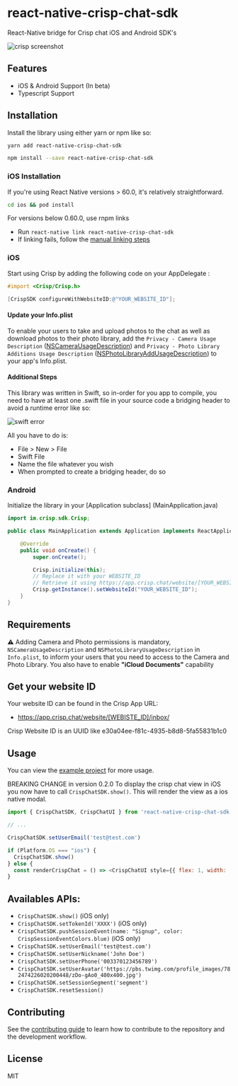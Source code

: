 # react-native-crisp-chat-sdk

React-Native bridge for Crisp chat iOS and Android SDK&#39;s

![crisp screenshot](./screenshot.png)

## Features

- iOS & Android Support (In beta)
- Typescript Support

## Installation

Install the library using either yarn or npm like so:

```sh
yarn add react-native-crisp-chat-sdk
```

```sh
npm install --save react-native-crisp-chat-sdk
```

### iOS Installation

If you're using React Native versions > 60.0, it's relatively straightforward.

```sh
cd ios && pod install
```

For versions below 0.60.0, use rnpm links

- Run `react-native link react-native-crisp-chat-sdk`
- If linking fails, follow the
  [manual linking steps](https://facebook.github.io/react-native/docs/linking-libraries-ios.html#manual-linking)

### iOS

Start using Crisp by adding the following code on your AppDelegate :

```objective-c
#import <Crisp/Crisp.h>

[CrispSDK configureWithWebsiteID:@"YOUR_WEBSITE_ID"];
```

#### Update your Info.plist

To enable your users to take and upload photos to the chat as well as download photos to their photo library, add the
`Privacy - Camera Usage Description` ([NSCameraUsageDescription](https://developer.apple.com/documentation/bundleresources/information_property_list/nscamerausagedescription)) and `Privacy - Photo Library Additions Usage Description` ([NSPhotoLibraryAddUsageDescription](https://developer.apple.com/documentation/bundleresources/information_property_list/nsphotolibraryaddusagedescription)) to your app's Info.plist.

#### Additional Steps

This library was written in Swift, so in-order for you app to compile, you need to have at least one .swift file in your source code a bridging header to avoid a runtime error like so:

![swift error](./swift-error.png)

All you have to do is:

- File > New > File
- Swift File
- Name the file whatever you wish
- When prompted to create a bridging header, do so

### Android

Initialize the library in your [Application subclass] (MainApplication.java)
```java
import im.crisp.sdk.Crisp;

public class MainApplication extends Application implements ReactApplication {

    @Override
    public void onCreate() {
        super.onCreate();

        Crisp.initialize(this);
        // Replace it with your WEBSITE_ID
        // Retrieve it using https://app.crisp.chat/website/[YOUR_WEBSITE_ID]/
        Crisp.getInstance().setWebsiteId("YOUR_WEBSITE_ID");
    }
}
```

## Requirements

⚠️ Adding Camera and Photo permissions is mandatory, `NSCameraUsageDescription` and `NSPhotoLibraryUsageDescription` in  `Info.plist`, to inform your users that you need to access to the Camera and Photo Library. You also have to enable **"iCloud Documents"** capability

## Get your website ID

Your website ID can be found in the Crisp App URL:

- https://app.crisp.chat/website/[WEBISTE_ID]/inbox/

Crisp Website ID is an UUID like e30a04ee-f81c-4935-b8d8-5fa55831b1c0

## Usage

You can view the [example project](./example/src/App.tsx) for more usage.

BREAKING CHANGE in version 0.2.0
To display the crisp chat view in iOS you now have to call `CrispChatSDK.show()`. This will render the view as a ios native modal. 

```js
import { CrispChatSDK, CrispChatUI } from 'react-native-crisp-chat-sdk';

// ...

CrispChatSDK.setUserEmail('test@test.com')

if (Platform.OS === "ios") {
  CrispChatSDK.show()
} else {
  const renderCrispChat = () => <CrispChatUI style={{ flex: 1, width: '100%' }} />
}
```

## Availables APIs:
* `CrispChatSDK.show()` (iOS only)
* `CrispChatSDK.setTokenId('XXXX')` (iOS only)
* `CrispChatSDK.pushSessionEvent(name: "Signup", color: CrispSessionEventColors.blue)` (iOS only)
* `CrispChatSDK.setUserEmail('test@test.com')`
* `CrispChatSDK.setUserNickname('John Doe')`
* `CrispChatSDK.setUserPhone('003370123456789')`
* `CrispChatSDK.setUserAvatar('https://pbs.twimg.com/profile_images/782474226020200448/zDo-gAo0_400x400.jpg')`
* `CrispChatSDK.setSessionSegment('segment')`
* `CrispChatSDK.resetSession()`

## Contributing

See the [contributing guide](CONTRIBUTING.md) to learn how to contribute to the repository and the development workflow.

## License

MIT
